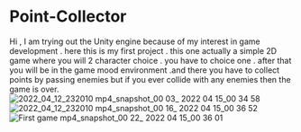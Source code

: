 # Point-Collector
Hi , I am trying out the Unity engine because of my interest in game development . here this is my first project . this one actually a simple 2D game where you will 2 character choice . you have to choice one . after that you will be in the game mood environment .and there you have to collect points by passing enemies but if you ever collide with any enemies then the game is over.
![2022_04_12_232010 mp4_snapshot_00 03_ 2022 04 15_00 34 58](https://user-images.githubusercontent.com/83468110/163455201-67def828-7c42-4cd9-b6c7-c054be7af284.jpg)
![2022_04_12_232010 mp4_snapshot_00 16_ 2022 04 15_00 36 52](https://user-images.githubusercontent.com/83468110/163455207-59234640-fbcd-40be-bc03-93fe8ddeafd8.jpg)
![First game mp4_snapshot_00 22_ 2022 04 15_00 36 01](https://user-images.githubusercontent.com/83468110/163455211-736ae33c-aed0-4a1d-b24b-97514e5af300.jpg)
